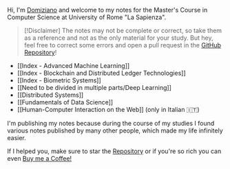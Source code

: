 Hi, I'm [Domiziano](https://domiziano.netlify.app) and welcome to my notes for the Master's Course in Computer Science at University of Rome "La Sapienza".

>[!Disclaimer]
>The notes may not be complete or correct, so take them as a reference and not as the only material for your study.
>But hey, feel free to correct some errors and open a pull request in the [GitHub Repository](https://github.com/DomizianoScarcelli/computer-science-sapienza-notes)!

- [[Index - Advanced Machine Learning]]
- [[Index - Blockchain and Distributed Ledger Technologies]]
- [[Index - Biometric Systems]]
- [[Need to be divided in multiple parts/Deep Learning]]
- [[Distributed Systems]]
- [[Fundamentals of Data Science]]
- [[Human-Computer Interaction on the Web]] (only in Italian 🇮🇹)

I'm publishing my notes because during the course of my studies I found various notes published by many other people, which made my life infinitely easier. 

If I helped you, make sure to star the [Repository](https://github.com/DomizianoScarcelli/computer-science-sapienza-notes) or if you're so rich you can even [Buy me a Coffee!](https://www.buymeacoffee.com/domizianoscarcelli)


